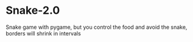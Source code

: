 # Snake-2.0

Snake game with pygame, but you control the food and avoid the snake, borders will shrink in intervals

